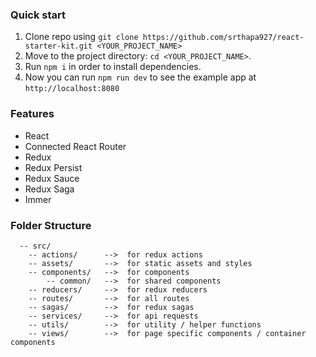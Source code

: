 ### Quick start

1.  Clone repo using `git clone https://github.com/srthapa927/react-starter-kit.git <YOUR_PROJECT_NAME>`
2.  Move to the project directory: `cd <YOUR_PROJECT_NAME>`.<br />
3.  Run `npm i` in order to install dependencies.<br />
4.  Now you can run `npm run dev` to see the example app at `http://localhost:8080`

### Features

- React
- Connected React Router
- Redux
- Redux Persist
- Redux Sauce
- Redux Saga
- Immer

### Folder Structure

```
  -- src/
    -- actions/      -->  for redux actions
    -- assets/       -->  for static assets and styles
    -- components/   -->  for components
        -- common/   -->  for shared components
    -- reducers/     -->  for redux reducers
    -- routes/       -->  for all routes
    -- sagas/        -->  for redux sagas
    -- services/     -->  for api requests
    -- utils/        -->  for utility / helper functions
    -- views/        -->  for page specific components / container components

```
